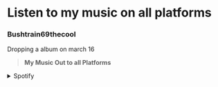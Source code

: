 # Listen to my music on all platforms 
### Bushtrain69thecool
Dropping a album on march 16
> **My Music Out to all Platforms**
<details>
    <summary>Spotify</summary>
    [spotify](https://open.spotify.com/artist/2D7bXHYfSzfWzumnbB3BtX?si=1glTX3szS2qi_levaiWkqw)
</details>
